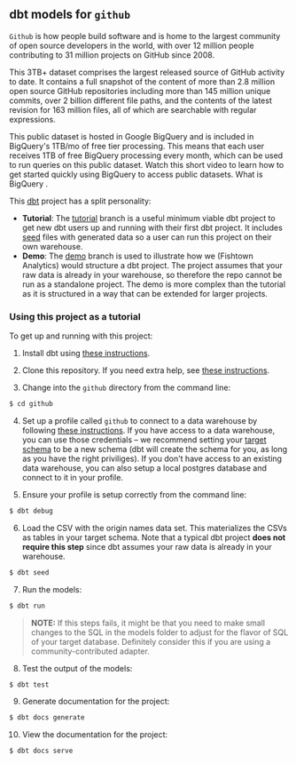 ## dbt models for `github`

`Github` is how people build software and is home to the largest community of open source developers in the world, with over 12 million people contributing to 31 million projects on GitHub since 2008.

This 3TB+ dataset comprises the largest released source of GitHub activity to date. It contains a full snapshot of the content of more than 2.8 million open source GitHub repositories including more than 145 million unique commits, over 2 billion different file paths, and the contents of the latest revision for 163 million files, all of which are searchable with regular expressions.

This public dataset is hosted in Google BigQuery and is included in BigQuery's 1TB/mo of free tier processing. This means that each user receives 1TB of free BigQuery processing every month, which can be used to run queries on this public dataset. Watch this short video to learn how to get started quickly using BigQuery to access public datasets. What is BigQuery .


This [dbt](https://www.getdbt.com/) project has a split personality:
* **Tutorial**: The [tutorial](https://github.com/fishtown-analytics/jaffle_shop/tree/master)
  branch is a useful minimum viable dbt project to get new dbt users up and
  running with their first dbt project. It includes [seed](https://docs.getdbt.com/reference#seed)
  files with generated data so a user can run this project on their own warehouse.
* **Demo**: The [demo](https://github.com/fishtown-analytics/jaffle_shop/tree/demo/master)
  branch is used to illustrate how we (Fishtown Analytics) would structure a dbt
  project. The project assumes that your raw data is already in your warehouse,
  so therefore the repo cannot be run as a standalone project. The demo is more
  complex than the tutorial as it is structured in a way that can be extended for
  larger projects.

### Using this project as a tutorial
To get up and running with this project:
1. Install dbt using [these instructions](https://docs.getdbt.com/docs/installation).

2. Clone this repository. If you need extra help, see [these instructions](https://docs.getdbt.com/docs/use-an-existing-project).

3. Change into the `github` directory from the command line:
```bash
$ cd github
```

4. Set up a profile called `github` to connect to a data warehouse by
  following [these instructions](https://docs.getdbt.com/docs/configure-your-profile).
  If you have access to a data warehouse, you can use those credentials – we
  recommend setting your [target schema](https://docs.getdbt.com/docs/configure-your-profile#section-populating-your-profile)
  to be a new schema (dbt will create the schema for you, as long as you have
  the right priviliges). If you don't have access to an existing data warehouse,
  you can also setup a local postgres database and connect to it in your profile.

5. Ensure your profile is setup correctly from the command line:
```bash
$ dbt debug
```

6. Load the CSV with the origin names data set. This materializes the CSVs as tables in
  your target schema. Note that a typical dbt project **does not require this
  step** since dbt assumes your raw data is already in your warehouse.
```bash
$ dbt seed
```

7. Run the models:
```bash
$ dbt run
```

> **NOTE:** If this steps fails, it might be that you need to make small changes to the SQL in the models folder to adjust for the flavor of SQL of your target database. Definitely consider this if you are using a community-contributed adapter.

8. Test the output of the models:
```bash
$ dbt test
```

9. Generate documentation for the project:
```bash
$ dbt docs generate
```

10. View the documentation for the project:
```bash
$ dbt docs serve
```
